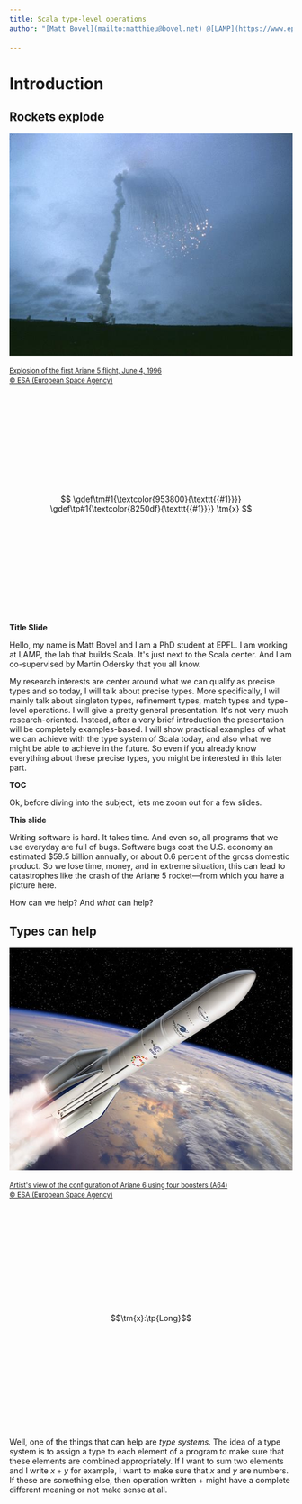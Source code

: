 ```yaml
---
title: Scala type-level operations
author: "[Matt Bovel](mailto:matthieu@bovel.net) @[LAMP](https://www.epfl.ch/labs/lamp/)/[LARA](https://lara.epfl.ch/w/), [EPFL](https://www.epfl.ch/fr/)"

---
```


# Introduction

## Rockets explode

<div class="float">

<img src="images/Explosion_of_first_Ariane_5_flight_June_4_1996.jpg" width="600px" height="395px">

<small>[Explosion of the first Ariane 5 flight, June 4, 1996<br/>© ESA (European Space Agency)](https://www.esa.int/ESA_Multimedia/Images/2009/09/Explosion_of_first_Ariane_5_flight_June_4_1996)</small>

</div>

<div style="height: 395px; display: flex; align-items: center; justify-content: center;">

$$
\gdef\tm#1{\textcolor{953800}{\texttt{{#1}}}}
\gdef\tp#1{\textcolor{8250df}{\texttt{{#1}}}}
\tm{x}
$$

</div>

<aside class="notes">

**Title Slide**

Hello, my name is Matt Bovel and I am a PhD student at EPFL. I am working at LAMP, the lab that builds Scala. It's just next to the Scala center. And I am co-supervised by Martin Odersky that you all know.

My research interests are center around what we can qualify as precise types and so today, I will talk about precise types. More specifically, I will mainly talk about singleton types, refinement types, match types and type-level operations. I will give a pretty general presentation. It's not very much research-oriented. Instead, after a very brief introduction the presentation will be completely examples-based. I will show practical examples of what we can achieve with the type system of Scala today, and also what we might be able to achieve in the future. So even if you already know everything about these precise types, you might be interested in this later part.

**TOC**

Ok, before diving into the subject, lets me zoom out for a few slides.

**This slide**

Writing software is hard. It takes time. And even so, all programs that we use everyday are full of bugs. Software bugs cost the U.S. economy an estimated \$59.5 billion annually, or about 0.6 percent of the gross domestic product. So we lose time, money, and in extreme situation, this can lead to catastrophes like the crash of the Ariane 5 rocket—from which you have a picture here.

How can we help? And _what_ can help?

</aside>


## Types can help

<div class="float">

<img src="images/Artist_s_view_of_the_configuration_of_Ariane_6_using_four_boosters_A64_pillars.jpg" width="600px" height="395px">

<small>[Artist's view of the configuration of Ariane 6 using four boosters (A64)<br/>© ESA (European Space Agency)](https://www.esa.int/ESA_Multimedia/Images/2018/06/Artist_s_view_of_the_configuration_of_Ariane_6_using_four_boosters_A643)</small>

</div>

<div style="height: 395px; display: flex; align-items: center; justify-content: center;">

$$\tm{x}:\tp{Long}$$

</div>


<aside class="notes">

Well, one of the things that can help are _type systems_. The idea of a type system is to assign a type to each element of a program to make sure that these elements are combined appropriately. If I want to sum two elements and I write $x + y$ for example, I want to make sure that $x$ and $y$ are numbers. If these are something else, then operation written $+$ might have a complete different meaning or not make sense at all.



</aside>
